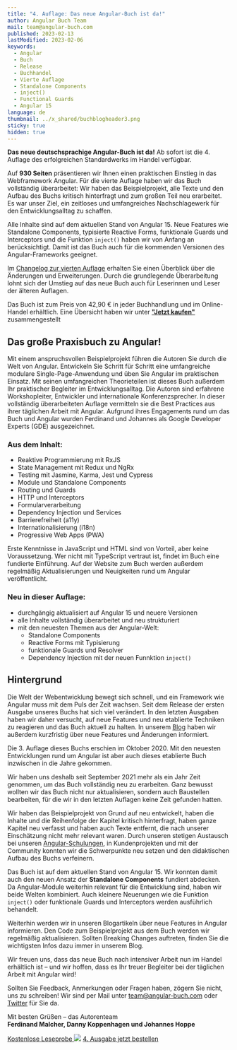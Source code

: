 ```yaml
---
title: "4. Auflage: Das neue Angular-Buch ist da!"
author: Angular Buch Team
mail: team@angular-buch.com
published: 2023-02-13
lastModified: 2023-02-06
keywords:
  - Angular
  - Buch
  - Release
  - Buchhandel
  - Vierte Auflage
  - Standalone Components
  - inject()
  - Functional Guards
  - Angular 15
language: de
thumbnail: ../x_shared/buchblogheader3.png
sticky: true
hidden: true
---
```


**Das neue deutschsprachige Angular-Buch ist da!**
Ab sofort ist die 4. Auflage des erfolgreichen Standardwerks im Handel verfügbar.

Auf **930 Seiten** präsentieren wir Ihnen einen praktischen Einstieg in das Webframework Angular.
Für die vierte Auflage haben wir das Buch vollständig überarbeitet:
Wir haben das Beispielprojekt, alle Texte und den Aufbau des Buchs kritisch hinterfragt und zum großen Teil neu erarbeitet.
Es war unser Ziel, ein zeitloses und umfangreiches Nachschlagewerk für den Entwicklungsalltag zu schaffen.

Alle Inhalte sind auf dem aktuellen Stand von Angular 15.
Neue Features wie Standalone Components, typisierte Reactive Forms, funktionale Guards und Interceptors und die Funktion `inject()` haben wir von Anfang an berücksichtigt.
Damit ist das Buch auch für die kommenden Versionen des Angular-Frameworks geeignet.

Im [Changelog zur vierten Auflage](/blog/2022-12-changelog-vierte-auflage) erhalten Sie einen Überblick über die Änderungen und Erweiterungen.
Durch die grundlegende Überarbeitung lohnt sich der Umstieg auf das neue Buch auch für Leserinnen und Leser der älteren Auflagen.

Das Buch ist zum Preis von 42,90 € in jeder Buchhandlung und im Online-Handel erhältlich.
Eine Übersicht haben wir unter **["Jetzt kaufen"](/kaufen)** zusammengestellt

<!--<div class="row">
  <div class="col-6">
    <img src="https://website-articles.angular-buch.com/blog/2020-10-neu-dritte-auflage/buch700/IMG_7039.jpg" alt="">
  </div>
  <div class="col-6">
    <img src="https://website-articles.angular-buch.com/blog/2020-10-neu-dritte-auflage/buch700/IMG_7044.jpg" alt="">
  </div>
</div>-->

## Das große Praxisbuch zu Angular!

Mit einem anspruchsvollen Beispielprojekt führen die Autoren Sie durch die Welt von Angular.
Entwickeln Sie Schritt für Schritt eine umfangreiche modulare Single-Page-Anwendung und üben Sie Angular im praktischen Einsatz.
Mit seinen umfangreichen Theorieteilen ist dieses Buch außerdem Ihr praktischer Begleiter im Entwicklungsalltag.
Die Autoren sind erfahrene Workshopleiter, Entwickler und internationale Konferenzsprecher.
In dieser vollständig überarbeiteten Auflage vermitteln sie die Best Practices aus ihrer täglichen Arbeit mit Angular.
Aufgrund ihres Engagements rund um das Buch und Angular wurden Ferdinand und Johannes als Google Developer Experts (GDE) ausgezeichnet.


### Aus dem Inhalt:

* Reaktive Programmierung mit RxJS
* State Management mit Redux und NgRx
* Testing mit Jasmine, Karma, Jest und Cypress
* Module und Standalone Components
* Routing und Guards
* HTTP und Interceptors
* Formularverarbeitung
* Dependency Injection und Services
* Barrierefreiheit (a11y)
* Internationalisierung (i18n)
* Progressive Web Apps (PWA)

Erste Kenntnisse in JavaScript und HTML sind von Vorteil, aber keine Voraussetzung.
Wer nicht mit TypeScript vertraut ist, findet im Buch eine fundierte Einführung.
Auf der Website zum Buch werden außerdem regelmäßig Aktualisierungen und Neuigkeiten rund um Angular veröffentlicht.

### Neu in dieser Auflage:

* durchgängig aktualisiert auf Angular 15 und neuere Versionen
* alle Inhalte vollständig überarbeitet und neu strukturiert
* mit den neuesten Themen aus der Angular-Welt:
  * Standalone Components
  * Reactive Forms mit Typisierung
  * funktionale Guards und Resolver
  * Dependency Injection mit der neuen Funnktion `inject()`




<!--<div class="row">
  <div class="col-4">
    <img src="https://website-articles.angular-buch.com/blog/2020-10-neu-dritte-auflage/buch700/IMG_7047.jpg" alt="">
  </div>
  <div class="col-4">
    <img src="https://website-articles.angular-buch.com/blog/2020-10-neu-dritte-auflage/buch700/IMG_7049.jpg" alt="">
  </div>
  <div class="col-4">
    <img src="https://website-articles.angular-buch.com/blog/2020-10-neu-dritte-auflage/buch700/IMG_7051.jpg" alt="">
  </div>
</div>-->

## Hintergrund

Die Welt der Webentwicklung bewegt sich schnell, und ein Framework wie Angular muss mit dem Puls der Zeit wachsen.
Seit dem Release der ersten Ausgabe unseres Buchs hat sich viel verändert.
In den letzten Ausgaben haben wir daher versucht, auf neue Features und neu etablierte Techniken zu reagieren und das Buch aktuell zu halten.
In unserem [Blog](/blog) haben wir außerdem kurzfristig über neue Features und Änderungen informiert.

Die 3. Auflage dieses Buchs erschien im Oktober 2020. Mit den neuesten Entwicklungen rund um Angular ist aber auch dieses etablierte Buch inzwischen in die Jahre gekommen.

Wir haben uns deshalb seit September 2021 mehr als ein Jahr Zeit genommen, um das Buch vollständig neu zu erarbeiten.
Ganz bewusst wollten wir das Buch nicht nur aktualisieren, sondern auch Baustellen bearbeiten, für die wir in den letzten Auflagen keine Zeit gefunden hatten.

Wir haben das Beispielprojekt von Grund auf neu entwickelt, haben die Inhalte und die Reihenfolge der Kapitel kritisch hinterfragt, haben ganze Kapitel neu verfasst und haben auch Texte entfernt, die nach unserer Einschätzung nicht mehr relevant waren.
Durch unseren stetigen Austausch bei unseren [Angular-Schulungen](https://angular.schule), in Kundenprojekten und mit der Community konnten wir die Schwerpunkte neu setzen und den didaktischen Aufbau des Buchs verfeinern.

Das Buch ist auf dem aktuellen Stand von Angular 15.
Wir konnten damit auch den neuen Ansatz der **Standalone Components** fundiert abdecken.
Da Angular-Module weiterhin relevant für die Entwicklung sind, haben wir beide Welten kombiniert.
Auch kleinere Neuerungen wie die Funktion `inject()` oder funktionale Guards und Interceptors werden ausführlich behandelt.

Weiterhin werden wir in unseren Blogartikeln über neue Features in Angular informieren.
Den Code zum Beispielprojekt aus dem Buch werden wir regelmäßig aktualisieren.
Sollten Breaking Changes auftreten, finden Sie die wichtigsten Infos dazu immer in unserem Blog.

Wir freuen uns, dass das neue Buch nach intensiver Arbeit nun im Handel erhältlich ist – und wir hoffen, dass es Ihr treuer Begleiter bei der täglichen Arbeit mit Angular wird!

Sollten Sie Feedback, Anmerkungen oder Fragen haben, zögern Sie nicht, uns zu schreiben!
Wir sind per Mail unter [team@angular-buch.com](mailto:team@angular-buch.com) oder [Twitter](https://twitter.com/angular_buch) für Sie da.

Mit besten Grüßen –
das Autorenteam<br>
**Ferdinand Malcher, Danny Koppenhagen und Johannes Hoppe**

<!--<div class="row">
  <div class="col-6">
    <img src="https://website-articles.angular-buch.com/blog/2020-10-neu-dritte-auflage/buch700/IMG_7055.jpg" alt="">
  </div>
  <div class="col-6">
    <img src="https://website-articles.angular-buch.com/blog/2020-10-neu-dritte-auflage/buch700/IMG_7053.jpg" alt="">
  </div>
</div>-->



<a class="btn btn-outline-primary cta__button index__cta mr-2 mb-2" role="button" target="_blank" href="https://angular-buch.com/assets/angular-buch-leseprobe-auflage4.pdf">Kostenlose Leseprobe <img src="assets/img/symbol-cloud.svg"></a>
<a class="btn btn-primary cta__button mb-2" role="button" target="_blank" href="/kaufen">4. Ausgabe jetzt bestellen</a>
